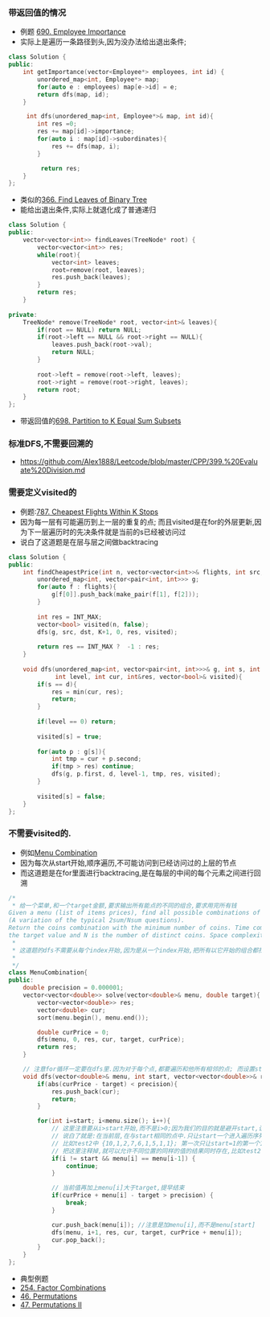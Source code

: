 ### 带返回值的情况
* 例题 [690. Employee Importance](https://leetcode.com/problems/employee-importance/)
* 实际上是遍历一条路径到头,因为没办法给出退出条件;

```c++
class Solution {
public:
    int getImportance(vector<Employee*> employees, int id) {
        unordered_map<int, Employee*> map;
        for(auto e : employees) map[e->id] = e;
        return dfs(map, id);
    }

     int dfs(unordered_map<int, Employee*>& map, int id){
        int res =0;
        res += map[id]->importance;
        for(auto i : map[id]->subordinates){
            res += dfs(map, i);
        }

         return res;
    }
};

```
* 类似的[366. Find Leaves of Binary Tree](https://leetcode.com/problems/find-leaves-of-binary-tree/description/)
* 能给出退出条件,实际上就退化成了普通递归

```c++
class Solution {
public:
    vector<vector<int>> findLeaves(TreeNode* root) {
        vector<vector<int>> res;
        while(root){
            vector<int> leaves;
            root=remove(root, leaves);
            res.push_back(leaves);
        }
        return res;
    }
    
private:
    TreeNode* remove(TreeNode* root, vector<int>& leaves){
        if(root == NULL) return NULL;
        if(root->left == NULL && root->right == NULL){
            leaves.push_back(root->val);
            return NULL;
        }
        
        root->left = remove(root->left, leaves);
        root->right = remove(root->right, leaves);
        return root;
    }
};

```
* 带返回值的[698. Partition to K Equal Sum Subsets](https://leetcode.com/problems/partition-to-k-equal-sum-subsets/)

### 标准DFS,不需要回溯的
* https://github.com/Alex1888/Leetcode/blob/master/CPP/399.%20Evaluate%20Division.md

### 需要定义visited的
* 例题:[787. Cheapest Flights Within K Stops](https://leetcode.com/problems/cheapest-flights-within-k-stops/)
* 因为每一层有可能遍历到上一层的重复的点; 而且visited是在for的外层更新,因为下一层遍历时的先决条件就是当前的s已经被访问过
* 说白了这道题是在层与层之间做backtracing

```c++
class Solution {
public:
    int findCheapestPrice(int n, vector<vector<int>>& flights, int src, int dst, int K) {
        unordered_map<int, vector<pair<int, int>>> g;
        for(auto f : flights){
            g[f[0]].push_back(make_pair(f[1], f[2])); 
        }
        
        int res = INT_MAX;
        vector<bool> visited(n, false);
        dfs(g, src, dst, K+1, 0, res, visited);
        
        return res == INT_MAX ?  -1 : res;
    }
    
    void dfs(unordered_map<int, vector<pair<int, int>>>& g, int s, int d, 
             int level, int cur, int&res, vector<bool>& visited){
        if(s == d){
            res = min(cur, res);
            return;
        }
        
        if(level == 0) return;
        
        visited[s] = true;
        
        for(auto p : g[s]){
            int tmp = cur + p.second;
            if(tmp > res) continue;
            dfs(g, p.first, d, level-1, tmp, res, visited);
        }
        
        visited[s] = false;
    }
};

```

### 不需要visited的.
* 例如[Menu Combination](https://github.com/Alex1888/InterviewProblems/blob/master/Airbnb/Menu%20Combination%20Sum/main.cpp)
* 因为每次从start开始,顺序遍历,不可能访问到已经访问过的上层的节点
* 而这道题是在for里面进行backtracing,是在每层的中间的每个元素之间进行回溯

```c++
/*
 * 给一个菜单,和一个target金额,要求输出所有能点的不同的组合,要求用完所有钱
Given a menu (list of items prices), find all possible combinations of items that sum a particular value K.
(A variation of the typical 2sum/Nsum questions).
Return the coins combination with the minimum number of coins. Time complexity O(MN), where M is
the target value and N is the number of distinct coins. Space complexity O(M).
 * 
 * 这道题的dfs不需要从每个index开始,因为是从一个index开始,把所有以它开始的组合都找完,然后再从下一个index开始.
 *
 */
class MenuCombination{
public:
    double precision = 0.000001;
    vector<vector<double>> solve(vector<double>& menu, double target){
        vector<vector<double>> res;
        vector<double> cur;
        sort(menu.begin(), menu.end());

        double curPrice = 0;
        dfs(menu, 0, res, cur, target, curPrice);
        return res;
    }

    // 注意for循环一定要在dfs里.因为对于每个点,都要遍历和他所有相邻的点; 而设置start和排序,只是剪枝的一种方法
    void dfs(vector<double>& menu, int start, vector<vector<double>>& res, vector<double>& cur, double target, double curPrice){
        if(abs(curPrice - target) < precision){
            res.push_back(cur);
            return;
        }

        for(int i=start; i<menu.size(); i++){
            // 这里注意要从i>start开始,而不是i>0;因为我们的目的就是避开start,让start能顺序进入cur;
            // 说白了就是:在当前层,在与start相同的点中.只让start一个进入遍历序列; 而其他的点即使和start相同,也等到再下一层遍历
            // 比如test2中 {10,1,2,7,6,1,5,1,1}; 第一次只让start=1的第一个1进入,然后它就会遍历出[1,1,1,5]这个结果
            // 把这里注释掉,就可以允许不同位置的同样的值的结果同时存在,比如test2中会出现多个[1,1,1,5],里面的1代表不同的菜
            if(i != start && menu[i] == menu[i-1]) {
                continue;
            }

            // 当前值再加上menu[i]大于target,提早结束
            if(curPrice + menu[i] - target > precision) {
                break;
            }

            cur.push_back(menu[i]); //注意是加menu[i],而不是menu[start]
            dfs(menu, i+1, res, cur, target, curPrice + menu[i]);
            cur.pop_back();
        }
    }
};
```

* 典型例题
* [254. Factor Combinations](https://leetcode.com/problems/factor-combinations/)
* [46. Permutations](https://leetcode.com/problems/permutations/)
* [47. Permutations II](https://leetcode.com/problems/permutations-ii/)
